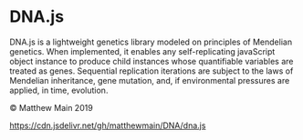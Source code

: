 # DNA.js

DNA.js is a lightweight genetics library modeled on principles of Mendelian genetics. When implemented, it enables any self-replicating javaScript object instance to produce child instances whose quantifiable variables are treated as genes. Sequential replication iterations are subject to the laws of Mendelian inheritance, gene mutation, and, if environmental pressures are applied, in time, evolution. 

© Matthew Main 2019 

https://cdn.jsdelivr.net/gh/matthewmain/DNA/dna.js
